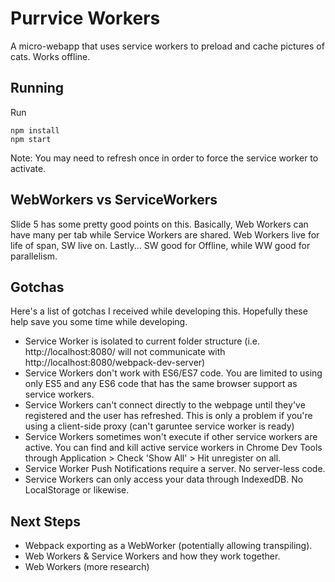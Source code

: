 # Purrvice Workers
A micro-webapp that uses service workers to preload and cache pictures of cats. Works offline.

## Running
Run 
```
npm install
npm start
```

Note: You may need to refresh once in order to force the service worker to activate.

## WebWorkers vs ServiceWorkers
Slide 5 has some pretty good points on this. Basically, Web Workers can have many per
tab while Service Workers are shared. Web Workers live for life of span, SW live on.
Lastly... SW good for Offline, while WW good for parallelism. 

## Gotchas
Here's a list of gotchas I received while developing this. Hopefully these help
save you some time while developing.
- Service Worker is isolated to current folder structure (i.e. http://localhost:8080/
	will not communicate with http://localhost:8080/webpack-dev-server)
- Service Workers don't work with ES6/ES7 code. You are limited to using only ES5 and 
	any ES6 code that has the same browser support as service workers.
- Service Workers can't connect directly to the webpage until they've registered and the user has refreshed. This is only a problem if you're using a client-side proxy (can't garuntee service worker is ready)
- Service Workers sometimes won't execute if other service workers are active. You 
	can find and kill active service workers in Chrome Dev Tools through Application >
	Check 'Show All' > Hit unregister on all.
- Service Worker Push Notifications require a server. No server-less code.
- Service Workers can only access your data through IndexedDB. No LocalStorage or 	 likewise.

## Next Steps
- Webpack exporting as a WebWorker (potentially allowing transpiling).
- Web Workers & Service Workers and how they work together.
- Web Workers (more research)